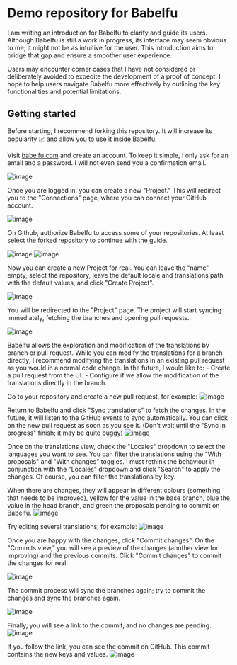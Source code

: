 # Demo repository for Babelfu

I am writing an introduction for Babelfu to clarify and guide its users. Although Babelfu is still a work in progress, its interface may seem obvious to me; it might not be as intuitive for the user. This introduction aims to bridge that gap and ensure a smoother user experience.

Users may encounter corner cases that I have not considered or deliberately avoided to expedite the development of a proof of concept. 
I hope to help users navigate Babelfu more effectively by outlining the key functionalities and potential limitations.

## Getting started

Before starting, I recommend forking this repository. It will increase its popularity 📈 and allow you to use it inside Babelfu.

Visit [babelfu.com](https://babelfu.com) and create an account. To keep it simple, I only ask for an email and a password. I will not even send you a confirmation email.

![image](screenshots/signup.png)

Once you are logged in, you can create a new "Project." This will redirect you to the "Connections" page, where you can connect your GitHub account.

![image](screenshots/connections.png)

On Github, authorize Babelfu to access some of your repositories. At least select the forked repository to continue with the guide.

![image](screenshots/authorize.png)
![image](screenshots/install.png)

Now you can create a new Project for real. You can leave the "name" empty, select the repository, leave the default locale and translations path with the default values, and click "Create Project".

![image](screenshots/new-project.ong)


You will be redirected to the "Project" page. The project will start syncing immediately, fetching the branches and opening pull requests.

![image](screenshots/project-show.png)

Babelfu allows the exploration and modification of the translations by branch or pull request. While you can modify the translations for a branch directly, I recommend modifying the translations in an existing pull request as you would in a normal code change. In the future, I would like to:
    - Create a pull request from the UI.
    - Configure if we allow the modification of the translations directly in the branch.

Go to your repository and create a new pull request, for example:
![image](screenshots/vim-translations.png)

Return to Babelfu and click "Sync translations" to fetch the changes. In the future, it will listen to the GitHub events to sync automatically. You can click on the new pull request as soon as you see it. (Don't wait until the "Sync in progress" finish; it may be quite buggy)
![image](screenshots/projects-show-synced.png)


Once on the translations view, check the "Locales" dropdown to select the languages you want to see. You can filter the translations using the "With proposals" and "With changes" toggles. I must rethink the behaviour in conjunction with the "Locales" dropdown and click "Search" to apply the changes. Of course, you can filter the translations by key.

When there are changes, they will appear in different colours (something that needs to be improved), yellow for the value in the base branch, blue the value in the head branch, and green the proposals pending to commit on Babelfu.
![image](screenshots/translations.png)

Try editing several translations, for example:
![image](screenshots/translations-edit.png)

Once you are happy with the changes, click "Commit changes". On the "Commits view," you will see a preview of the changes (another view for improving) and the previous commits. Click "Commit changes" to commit the changes for real.

![image](screenshots/changes-to-commit.png)

The commit process will sync the branches again; try to commit the changes and sync the branches again.

![image](screenshots/commit-in-progress.png)

Finally, you will see a link to the commit, and no changes are pending.
![image](screenshots/commit-done.png)

If you follow the link, you can see the commit on GitHub. This commit contains the new keys and values.
![image](screenshots/commit-on-github.png)

